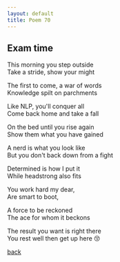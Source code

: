 ```yaml
---
layout: default
title: Poem 70
---
```


## Exam time

This morning you step outside \
Take a stride, show your might 

The first to come, a war of words \
Knowledge spilt on parchments

Like NLP, you'll conquer all \
Come back home and take a fall 

On the bed until you rise again \
Show them what you have gained 

A nerd is what you look like  \
But you don't back down from a fight 

Determined is how I put it \
While headstrong also fits

You work hard my dear, \
Are smart to boot, 

A force to be reckoned \
The ace for whom it beckons

The result you want is right there \
You rest well then get up here 😚

[back](../index-page.html)
